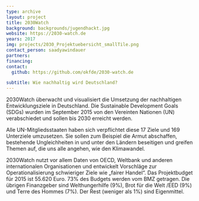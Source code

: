 ```yaml
---
type: archive
layout: project
title: 2030Watch
background: backgrounds/jugendhackt.jpg
website: https://2030-watch.de
years: 2017
img: projects/2030_Projektuebersicht_smallTile.png
contact_person: saadyawindauer
partners:
financing:
contact:
  github: https://github.com/okfde/2030-watch.de

subtitle: Wie nachhaltig wird Deutschland?
---
```


2030Watch überwacht und visualisiert die Umsetzung der nachhaltigen Entwicklungsziele in Deutschland. 
Die Sustainable Development Goals (SDGs) wurden im September 2015 von den Vereinten Nationen (UN) verabschiedet und sollen bis 2030 erreicht werden. 

Alle UN-Mitgliedsstaaten haben sich verpflichtet diese 17 Ziele und 169 Unterziele umzusetzen. 
Sie sollen zum Beispiel die Armut abschaffen, bestehende Ungleichheiten in und unter den Ländern beseitigen und greifen Themen auf, die uns alle angehen, wie den Klimawandel. 

2030Watch nutzt vor allem Daten von OECD, Weltbank und anderen internationalen Organisationen und entwickelt Vorschläge zur Operationalisierung schwieriger Ziele wie „fairer Handel“. 
Das Projektbudget für 2015 ist 55.620 Euro. 73% des Budgets werden vom BMZ getragen. 
Die übrigen Finanzgeber sind Welthungerhilfe (9%), Brot für die Welt /EED (9%) und Terre des Hommes (7%). 
Der Rest (weniger als 1%) sind Eigenmittel.
